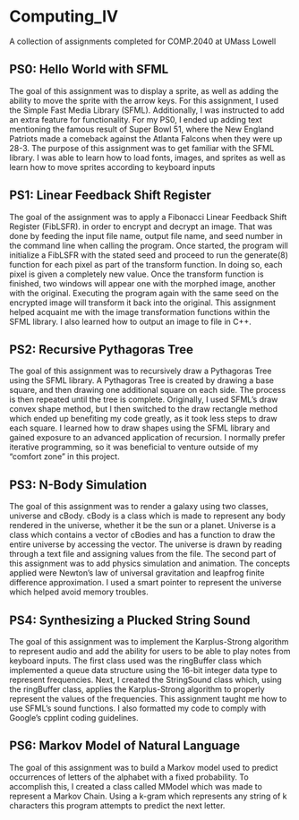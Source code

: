 # Computing_IV

A collection of assignments completed for COMP.2040 at UMass Lowell


## PS0: Hello World with SFML

The goal of this assignment was to display a sprite, as well as adding the ability to move the sprite with the arrow keys. For this assignment, I used the Simple Fast Media Library (SFML). Additionally, I was instructed to add an extra feature for functionality. For my PS0, I ended up adding text mentioning the famous result of Super Bowl 51, where the New England Patriots made a comeback against the Atlanta Falcons when they were up 28-3. The purpose of this assignment was to get familiar with the SFML library. I was able to learn how to load fonts, images, and sprites as well as learn how to move sprites according to keyboard inputs

## PS1: Linear Feedback Shift Register

The goal of the assignment was to apply a Fibonacci Linear Feedback Shift Register (FibLSFR). in order to encrypt and decrypt an image. That was done by feeding the input file name, output file name, and seed number in the command line when calling the program. Once started, the program will initialize a FibLSFR with the stated seed and proceed to run the generate(8) function for each pixel as part of the transform function. In doing so, each pixel is given a completely new value. Once the transform function is finished, two windows will appear one with the morphed image, another with the original. Executing the program again with the same seed on the encrypted image will transform it back into the original. This assignment helped acquaint me with the image transformation functions within the SFML library. I also learned how to output an image to file in C++.

## PS2: Recursive Pythagoras Tree 

The goal of this assignment was to recursively draw a Pythagoras Tree using the SFML library. A Pythagoras Tree is created by drawing a base square, and then drawing one additional square on each side. The process is then repeated until the tree is complete. Originally, I used SFML’s draw convex shape method, but I then switched to the draw rectangle method which ended up benefiting my code greatly, as it took less steps to draw each square. I learned how to draw shapes using the SFML library and gained exposure to an advanced application of recursion. I normally prefer iterative programming, so it was beneficial to venture outside of my “comfort zone” in this project.

## PS3: N-Body Simulation 

The goal of this assignment was to render a galaxy using two classes, universe and cBody. cBody is a class which is made to represent any body rendered in the universe, whether it be the sun or a planet. Universe is a class which contains a vector of cBodies and has a function to draw the entire universe by accessing the vector. The universe is drawn by reading through a text file and assigning values from the file. The second part of this assignment was to add physics simulation and animation. The concepts applied were Newton’s law of universal gravitation and leapfrog finite difference approximation.  I used a smart pointer to represent the universe which helped avoid memory troubles.

## PS4: Synthesizing a Plucked String Sound

The goal of this assignment was to implement the Karplus-Strong algorithm to represent audio and add the ability for users to be able to play notes from keyboard inputs.  The first class used was the ringBuffer class which implemented a queue data structure using the 16-bit integer data type to represent frequencies. Next, I created the StringSound class which, using the ringBuffer class, applies the Karplus-Strong algorithm to properly represent the values of the frequencies. This assignment taught me how to use SFML’s sound functions. I also formatted my code to comply with Google’s cpplint coding guidelines.

## PS6: Markov Model of Natural Language

The goal of this assignment was to build a Markov model used to predict occurrences of letters of the alphabet with a fixed probability. To accomplish this, I created a class called MModel which was made to represent a Markov Chain. Using a k-gram which represents any string of k characters this program attempts to predict the next letter.
